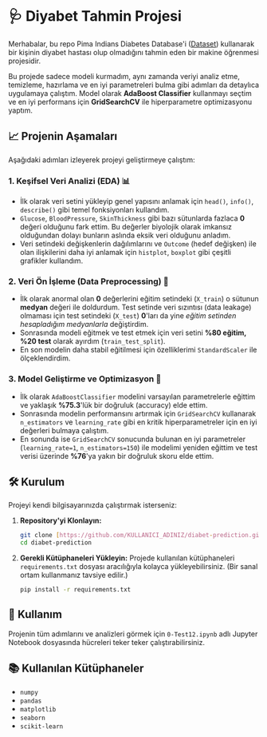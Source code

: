 # 🩺 Diyabet Tahmin Projesi

Merhabalar, bu repo Pima Indians Diabetes Database'i ([Dataset](https://www.kaggle.com/datasets/uciml/pima-indians-diabetes-database)) kullanarak bir kişinin diyabet hastası olup olmadığını tahmin eden bir makine öğrenmesi projesidir.

Bu projede sadece modeli kurmadım, aynı zamanda veriyi analiz etme, temizleme, hazırlama ve en iyi parametreleri bulma gibi adımları da detaylıca uygulamaya çalıştım. Model olarak **AdaBoost Classifier** kullanmayı seçtim ve en iyi performans için **GridSearchCV** ile hiperparametre optimizasyonu yaptım.

## 📈 Projenin Aşamaları
Aşağıdaki adımları izleyerek projeyi geliştirmeye çalıştım:

### 1. Keşifsel Veri Analizi (EDA) 📊
* İlk olarak veri setini yükleyip genel yapısını anlamak için `head()`, `info()`, `describe()` gibi temel fonksiyonları kullandım.
* `Glucose`, `BloodPressure`, `SkinThickness` gibi bazı sütunlarda fazlaca **0** değeri olduğunu fark ettim. Bu değerler biyolojik olarak imkansız olduğundan dolayı bunların aslında eksik veri olduğunu anladım.
* Veri setindeki değişkenlerin dağılımlarını ve `Outcome` (hedef değişken) ile olan ilişkilerini daha iyi anlamak için `histplot`, `boxplot` gibi çeşitli grafikler kullandım.

### 2. Veri Ön İşleme (Data Preprocessing) 🧹
* İlk olarak anormal olan **0** değerlerini eğitim setindeki (`X_train`) o sütunun **medyan** değeri ile doldurdum. Test setinde veri sızıntısı (data leakage) olmaması için test setindeki (`X_test`) **0**'ları da yine *eğitim setinden hesapladığım medyanlarla* değiştirdim.
* Sonrasında modeli eğitmek ve test etmek için veri setini **%80 eğitim, %20 test** olarak ayırdım (`train_test_split`).
* En son modelin daha stabil eğitilmesi için özelliklerimi `StandardScaler` ile ölçeklendirdim.

### 3. Model Geliştirme ve Optimizasyon 🚀
* İlk olarak `AdaBoostClassifier` modelini varsayılan parametrelerle eğittim ve yaklaşık **%75.3**'lük bir doğruluk (accuracy) elde ettim.
* Sonrasında modelin performansını artırmak için `GridSearchCV` kullanarak `n_estimators` ve `learning_rate` gibi en kritik hiperparametreler için en iyi değerleri bulmaya çalıştım.
* En sonunda ise `GridSearchCV` sonucunda bulunan en iyi parametreler (`learning_rate=1`, `n_estimators=150`) ile modelimi yeniden eğittim ve test verisi üzerinde **%76**'ya yakın bir doğruluk skoru elde ettim.

## 🛠️ Kurulum

Projeyi kendi bilgisayarınızda çalıştırmak isterseniz:

1.  **Repository'yi Klonlayın:**
    ```bash
    git clone [https://github.com/KULLANICI_ADINIZ/diabet-prediction.git](https://github.com/KULLANICI_ADINIZ/diabet-prediction.git)
    cd diabet-prediction
    ```

2.  **Gerekli Kütüphaneleri Yükleyin:**
    Projede kullanılan kütüphaneleri `requirements.txt` dosyası aracılığıyla kolayca yükleyebilirsiniz. (Bir sanal ortam kullanmanız tavsiye edilir.)
    ```bash
    pip install -r requirements.txt
    ```

## 🚀 Kullanım

Projenin tüm adımlarını ve analizleri görmek için `0-Test12.ipynb` adlı Jupyter Notebook dosyasında hücreleri teker teker çalıştırabilirsiniz.

## 📚 Kullanılan Kütüphaneler
* `numpy`
* `pandas`
* `matplotlib`
* `seaborn`
* `scikit-learn`

